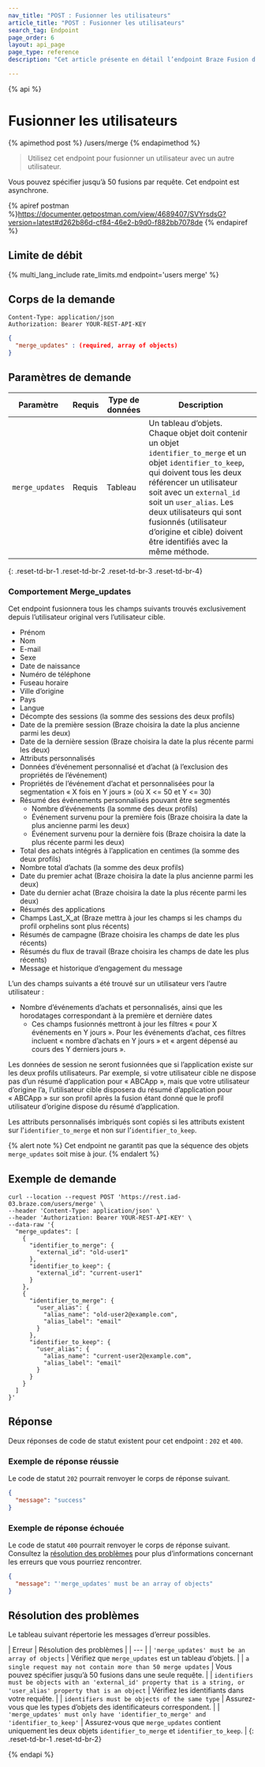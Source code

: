 ```yaml
---
nav_title: "POST : Fusionner les utilisateurs"
article_title: "POST : Fusionner les utilisateurs"
search_tag: Endpoint
page_order: 6
layout: api_page
page_type: reference
description: "Cet article présente en détail l’endpoint Braze Fusion d’utilisateurs."

---
```

{% api %}
# Fusionner les utilisateurs
{% apimethod post %}
/users/merge
{% endapimethod %}

> Utilisez cet endpoint pour fusionner un utilisateur avec un autre utilisateur. 

Vous pouvez spécifier jusqu’à 50 fusions par requête. Cet endpoint est asynchrone.

{% apiref postman %}https://documenter.getpostman.com/view/4689407/SVYrsdsG?version=latest#d262b86d-cf84-46e2-b9d0-f882bb7078de {% endapiref %}

## Limite de débit

{% multi_lang_include rate_limits.md endpoint='users merge' %}

## Corps de la demande

```
Content-Type: application/json
Authorization: Bearer YOUR-REST-API-KEY
```

```json
{
  "merge_updates" : (required, array of objects)
}
```

## Paramètres de demande

| Paramètre | Requis | Type de données | Description |
|---|---|---|---|
| `merge_updates` | Requis | Tableau | Un tableau d’objets. Chaque objet doit contenir un objet `identifier_to_merge` et un objet `identifier_to_keep`, qui doivent tous les deux référencer un utilisateur soit avec un `external_id` soit un `user_alias`. Les deux utilisateurs qui sont fusionnés (utilisateur d’origine et cible) doivent être identifiés avec la même méthode. |
{: .reset-td-br-1 .reset-td-br-2 .reset-td-br-3 .reset-td-br-4}

### Comportement Merge_updates

Cet endpoint fusionnera tous les champs suivants trouvés exclusivement depuis l’utilisateur original vers l’utilisateur cible.

- Prénom
- Nom
- E-mail
- Sexe
- Date de naissance
- Numéro de téléphone
- Fuseau horaire
- Ville d’origine
- Pays
- Langue
- Décompte des sessions (la somme des sessions des deux profils)
- Date de la première session (Braze choisira la date la plus ancienne parmi les deux)
- Date de la dernière session (Braze choisira la date la plus récente parmi les deux)
- Attributs personnalisés
- Données d’événement personnalisé et d’achat (à l’exclusion des propriétés de l’événement)
- Propriétés de l’événement d’achat et personnalisées pour la segmentation « X fois en Y jours » (où X <= 50 et Y <= 30)
- Résumé des événements personnalisés pouvant être segmentés
  - Nombre d’événements (la somme des deux profils)
  - Événement survenu pour la première fois (Braze choisira la date la plus ancienne parmi les deux)
  - Événement survenu pour la dernière fois (Braze choisira la date la plus récente parmi les deux)
- Total des achats intégrés à l’application en centimes (la somme des deux profils)
- Nombre total d’achats (la somme des deux profils)
- Date du premier achat (Braze choisira la date la plus ancienne parmi les deux)
- Date du dernier achat (Braze choisira la date la plus récente parmi les deux)
- Résumés des applications
- Champs Last_X_at (Braze mettra à jour les champs si les champs du profil orphelins sont plus récents)
- Résumés de campagne (Braze choisira les champs de date les plus récents)
- Résumés du flux de travail (Braze choisira les champs de date les plus récents)
- Message et historique d’engagement du message

L’un des champs suivants a été trouvé sur un utilisateur vers l’autre utilisateur :
- Nombre d’événements d’achats et personnalisés, ainsi que les horodatages correspondant à la première et dernière dates
  - Ces champs fusionnés mettront à jour les filtres « pour X événements en Y jours ». Pour les événements d’achat, ces filtres incluent « nombre d’achats en Y jours » et « argent dépensé au cours des Y derniers jours ».

Les données de session ne seront fusionnées que si l’application existe sur les deux profils utilisateurs. Par exemple, si votre utilisateur cible ne dispose pas d’un résumé d’application pour « ABCApp », mais que votre utilisateur d’origine l’a, l’utilisateur cible disposera du résumé d’application pour « ABCApp » sur son profil après la fusion étant donné que le profil utilisateur d’origine dispose du résumé d’application. 

Les attributs personnalisés imbriqués sont copiés si les attributs existent sur l’`identifier_to_merge` et non sur l’`identifier_to_keep`.

{% alert note %}
Cet endpoint ne garantit pas que la séquence des objets `merge_updates` soit mise à jour.
{% endalert %}

## Exemple de demande

```
curl --location --request POST 'https://rest.iad-03.braze.com/users/merge' \
--header 'Content-Type: application/json' \
--header 'Authorization: Bearer YOUR-REST-API-KEY' \
--data-raw '{
  "merge_updates": [
    {
      "identifier_to_merge": {
        "external_id": "old-user1"
      },
      "identifier_to_keep": {
        "external_id": "current-user1"
      }
    },
    {
      "identifier_to_merge": {
        "user_alias": {
          "alias_name": "old-user2@example.com",
          "alias_label": "email"
        }
      },
      "identifier_to_keep": {
        "user_alias": {
          "alias_name": "current-user2@example.com",
          "alias_label": "email"
        }
      }
    }
  ]
}'
```

## Réponse

Deux réponses de code de statut existent pour cet endpoint : `202` et `400`.

### Exemple de réponse réussie

Le code de statut `202` pourrait renvoyer le corps de réponse suivant.

```json
{
  "message": "success"
}
```

### Exemple de réponse échouée

Le code de statut `400` pourrait renvoyer le corps de réponse suivant. Consultez la [résolution des problèmes](#troubleshooting) pour plus d’informations concernant les erreurs que vous pourriez rencontrer.

```json
{
  "message": "'merge_updates' must be an array of objects"
}
```

## Résolution des problèmes

Le tableau suivant répertorie les messages d’erreur possibles.

| Erreur | Résolution des problèmes |
| --- |
| `'merge_updates' must be an array of objects` | Vérifiez que `merge_updates` est un tableau d’objets. |
| `a single request may not contain more than 50 merge updates` | Vous pouvez spécifier jusqu’à 50 fusions dans une seule requête. |
| `identifiers must be objects with an 'external_id' property that is a string, or 'user_alias' property that is an object` | Vérifiez les identifiants dans votre requête. |
| `identifiers must be objects of the same type` | Assurez-vous que les types d’objets des identificateurs correspondent. |
| `'merge_updates' must only have 'identifier_to_merge' and 'identifier_to_keep'` | Assurez-vous que `merge_updates` contient uniquement les deux objets `identifier_to_merge` et `identifier_to_keep`. |
{: .reset-td-br-1 .reset-td-br-2}

{% endapi %}
